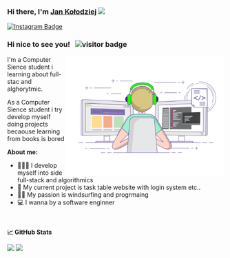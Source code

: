 ### Hi there, I'm <a href="https://github.com/JanKolo04" target="_blank">Jan Kołodziej</a> <img src="https://media.giphy.com/media/hvRJCLFzcasrR4ia7z/giphy.gif" width="25px">

[![Instagram Badge](https://img.shields.io/badge/-Instagram-e4405f?style=flat-square&logo=Instagram&logoColor=white)](https://www.instagram.com/jano_freshmann/)

### Hi nice to see you! &nbsp; ![visitor badge](https://visitor-badge.glitch.me/badge?page_id=JanKolo04.visitor-badge&left_text=My%20Profile%20Visitors)


<img align="right" alt="GIF" src="https://github.com/JanKolo04/JanKolo04/blob/main/coding.gif?raw=true" width="370" height="280"/>



I'm a Computer Sience student i learning about full-stac and alghorytmic.

As a Computer Sience student i try develop myself doing projects becaouse learning from books is bored

**About me:**
- 👨🏻‍💻 I develop myself into side full-stack and algorithmics
- 🚀 My current project is task table website with login system etc..
- 🏄‍♂️ My passion is windsurfing and progrmaing 
- 💻 I wanna by a software enginner

<br>


**&#x1f4c8; GitHub Stats**

<p>
  <img height="180em" src="https://github-readme-stats.vercel.app/api?username=JanKolo04&show_icons=true&hide_border=true&&count_private=true&include_all_commits=true"/>
  
  <img height="180em" src="https://github-readme-stats.vercel.app/api/top-langs/?username=JanKolo04&exclude_repo=KNN-Image-Classification&show_icons=true&hide_border=true&layout=compact&langs_count=8"/>
</p>


